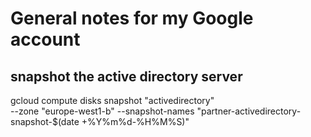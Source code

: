 # General notes for my Google account

## snapshot the active directory server
gcloud compute disks snapshot "activedirectory" \
    --zone "europe-west1-b" --snapshot-names "partner-activedirectory-snapshot-$(date +%Y%m%d-%H%M%S)"
